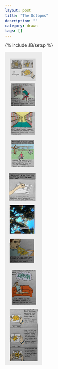 ```yaml
---
layout: post
title: "The Octopus"
description: ""
category: drawn
tags: []
---
```

{% include JB/setup %}

<img src="/assets/images/the-octopus.jpg"/>

